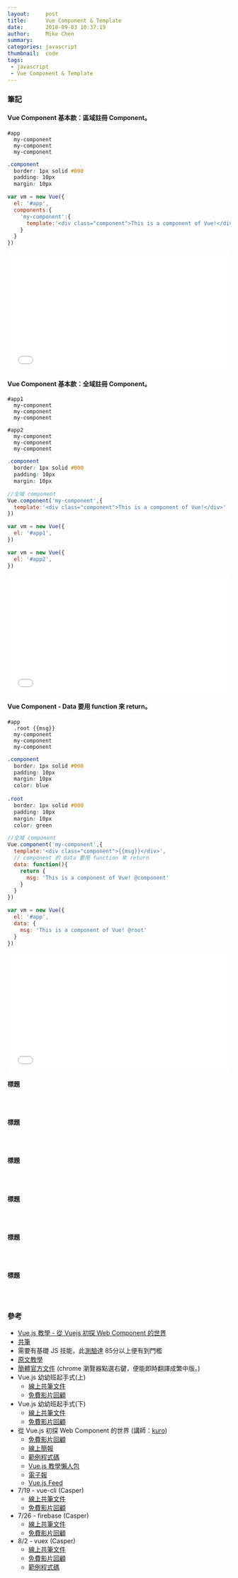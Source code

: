 ```yaml
---
layout:     post
title:      Vue Component & Template
date:       2018-09-03 10:37:19
author:     Mike Chen
summary:    
categories: javascript
thumbnail:  code
tags:
 - javascript
 - Vue Component & Template
---
```



### 筆記

#### Vue Component 基本款：區域註冊 Component。

```pug
#app
  my-component
  my-component
  my-component
```

```scss
.component
  border: 1px solid #000
  padding: 10px
  margin: 10px
```

```js
var vm = new Vue({
  el: '#app',
  components:{
    'my-component':{
      template:'<div class="component">This is a component of Vue!</div>'
    }
  }
})
```

<div class="iframe-rwd">
<iframe height='265' scrolling='no' title='Vue Component 基本款' src='//codepen.io/mikechen2017/embed/LJyEJL/?height=265&theme-id=0&default-tab=js,result&embed-version=2' frameborder='no' allowtransparency='true' allowfullscreen='true' style='width: 100%;'>See the Pen <a href='https://codepen.io/mikechen2017/pen/LJyEJL/'>Vue Component 基本款</a> by Mike Chen (<a href='https://codepen.io/mikechen2017'>@mikechen2017</a>) on <a href='https://codepen.io'>CodePen</a>.
</iframe>
</div>


#### Vue Component 基本款：全域註冊 Component。

```pug
#app1
  my-component
  my-component
  my-component
  
#app2
  my-component
  my-component
  my-component
```

```scss
.component
  border: 1px solid #000
  padding: 10px
  margin: 10px
```

```js
//全域 component
Vue.component('my-component',{
  template:'<div class="component">This is a component of Vue!</div>'
})

var vm = new Vue({
  el: '#app1',
})

var vm = new Vue({
  el: '#app2',
})
```

<div class="iframe-rwd">
<iframe height='265' scrolling='no' title='Vue Component - Gobal' src='//codepen.io/mikechen2017/embed/XPRJwN/?height=265&theme-id=0&default-tab=js,result&embed-version=2' frameborder='no' allowtransparency='true' allowfullscreen='true' style='width: 100%;'>See the Pen <a href='https://codepen.io/mikechen2017/pen/XPRJwN/'>Vue Component - Gobal</a> by Mike Chen (<a href='https://codepen.io/mikechen2017'>@mikechen2017</a>) on <a href='https://codepen.io'>CodePen</a>.
</iframe>
</div>


#### Vue Component - Data 要用 function 來 return。

```pug
#app
  .root {{msg}}
  my-component
  my-component
  my-component
```

```scss
.component
  border: 1px solid #000
  padding: 10px
  margin: 10px
  color: blue
  
.root
  border: 1px solid #000
  padding: 10px
  margin: 10px
  color: green
```

```js
//全域 component
Vue.component('my-component',{
  template:'<div class="component">{{msg}}</div>',
  // component 的 data 要用 function 來 return
  data: function(){
    return {
      msg: 'This is a component of Vue! @component'
    }
  }
})

var vm = new Vue({
  el: '#app',
  data: {
    msg: 'This is a component of Vue! @root'
  }
})

```

<div class="iframe-rwd">
<iframe height='265' scrolling='no' title='Vue Component - Data' src='//codepen.io/mikechen2017/embed/GXmJJP/?height=265&theme-id=0&default-tab=js,result&embed-version=2' frameborder='no' allowtransparency='true' allowfullscreen='true' style='width: 100%;'>See the Pen <a href='https://codepen.io/mikechen2017/pen/GXmJJP/'>Vue Component - Data</a> by Mike Chen (<a href='https://codepen.io/mikechen2017'>@mikechen2017</a>) on <a href='https://codepen.io'>CodePen</a>.
</iframe>
</div>


#### 標題

```pug

```

```scss

```

```js

```

<div class="iframe-rwd">

</div>


#### 標題

```pug

```

```scss

```

```js

```

<div class="iframe-rwd">

</div>

#### 標題

```pug

```

```scss

```

```js

```

<div class="iframe-rwd">

</div>

#### 標題

```pug

```

```scss

```

```js

```

<div class="iframe-rwd">

</div>

#### 標題

```pug

```

```scss

```

```js

```

<div class="iframe-rwd">

</div>

#### 標題

```pug

```

```scss

```

```js

```

<div class="iframe-rwd">

</div>



### 參考
* [Vue.js 教學 - 從 Vuejs 初探 Web Component 的世界](https://youtu.be/T2JsTE0Hq58)
* [共筆](https://quip.com/N3iKAEDJEVmD)
* 需要有基礎 JS 技能，此[測驗](https://goo.gl/ANZEPh)達 85分以上便有到門檻 
* [原文教學](https://vuejs.org/v2/guide/installation.html)
* [簡體官方文件](https://cn.vuejs.org/v2/guide/installation.html) (chrome 瀏覽器點選右鍵，便能即時翻譯成繁中版。)
* Vue.js 幼幼班起手式(上)
    * [線上共筆文件](https://quip.com/M2eCAQo6bXh8)
    * [免費影片回顧](https://www.youtube.com/watch?v=8O3teHziU_E)
* Vue.js 幼幼班起手式(下)
    * [線上共筆文件](https://quip.com/bkhzA91RbxX6)
    * [免費影片回顧](https://www.youtube.com/watch?v=yzrUSzkLQNU)
* 從 Vue.js 初探 Web Component 的世界 (講師：[kuro](https://www.facebook.com/kurotanshi?fref=ts))
    * [免費影片回顧](https://www.youtube.com/watch?v=T2JsTE0Hq58&t=3978s)
    * [線上簡報](https://drive.google.com/file/d/0B5TNzeyWT1lqc2k0SEZtSnFuMXc/view)
    * [範例程式碼](https://github.com/kurotanshi/hexschool-vue)
    * [Vue.js 教學懶人包](https://github.com/vuejs/awesome-vue)
    * [電子報](https://www.getrevue.co/profile/vuenewsletter)
    * [Vue.js Feed](https://www.getrevue.co/profile/vuejs-news)
* 7/19  -  vue-cli (Casper)
    * [線上共筆文件](https://paper.dropbox.com/doc/Vue-Cli-pbpJGPUyjZy5xuoSFffId)
    * [免費影片回顧](https://www.youtube.com/watch?v=3ypel9_VtmU)
* 7/26  -  firebase  (Casper)
    * [線上共筆文件](https://paper.dropbox.com/doc/Vue-Cli-pbpJGPUyjZy5xuoSFffId)
    * [免費影片回顧](https://www.youtube.com/watch?v=1s2kUYixGwA)
* 8/2 - vuex  (Casper)
    * [線上共筆文件](https://paper.dropbox.com/doc/Vue-ADvo0tRHmXqoJGIfAs4N9)
    * [免費影片回顧](https://www.youtube.com/watch?v=mEjVUt_rsKs)
    * [範例程式碼](https://github.com/hexschool/hexschool_vuex_demo)
